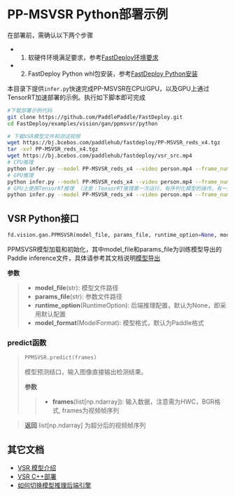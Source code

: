 # PP-MSVSR Python部署示例

在部署前，需确认以下两个步骤

- 1. 软硬件环境满足要求，参考[FastDeploy环境要求](../../../../../docs/cn/build_and_install/download_prebuilt_libraries.md)  
- 2. FastDeploy Python whl包安装，参考[FastDeploy Python安装](../../../../../docs/cn/build_and_install/download_prebuilt_libraries.md)

本目录下提供`infer.py`快速完成PP-MSVSR在CPU/GPU，以及GPU上通过TensorRT加速部署的示例。执行如下脚本即可完成

```bash
#下载部署示例代码
git clone https://github.com/PaddlePaddle/FastDeploy.git
cd FastDeploy/examples/vision/gan/ppmsvsr/python

# 下载VSR模型文件和测试视频
wget https://bj.bcebos.com/paddlehub/fastdeploy/PP-MSVSR_reds_x4.tgz
tar -xvf PP-MSVSR_reds_x4.tgz
wget https://bj.bcebos.com/paddlehub/fastdeploy/vsr_src.mp4
# CPU推理
python infer.py --model PP-MSVSR_reds_x4 --video person.mp4 --frame_num 2 --device cpu
# GPU推理
python infer.py --model PP-MSVSR_reds_x4 --video person.mp4 --frame_num 2 --device gpu
# GPU上使用TensorRT推理 （注意：TensorRT推理第一次运行，有序列化模型的操作，有一定耗时，需要耐心等待）
python infer.py --model PP-MSVSR_reds_x4 --video person.mp4 --frame_num 2 --device gpu --use_trt True
```

## VSR Python接口

```python
fd.vision.gan.PPMSVSR(model_file, params_file, runtime_option=None, model_format=ModelFormat.PADDLE)
```

PPMSVSR模型加载和初始化，其中model_file和params_file为训练模型导出的Paddle inference文件，具体请参考其文档说明[模型导出](https://github.com/PaddlePaddle/PaddleGAN/blob/develop/docs/zh_CN/tutorials/video_super_resolution.md)

**参数**

> * **model_file**(str): 模型文件路径
> * **params_file**(str): 参数文件路径
> * **runtime_option**(RuntimeOption): 后端推理配置，默认为None，即采用默认配置
> * **model_format**(ModelFormat): 模型格式，默认为Paddle格式

### predict函数

> ```python
> PPMSVSR.predict(frames)
> ```
>
> 模型预测结口，输入图像直接输出检测结果。
>
> **参数**
>
> > * **frames**(list[np.ndarray]): 输入数据，注意需为HWC，BGR格式, frames为视频帧序列

> **返回** list[np.ndarray] 为超分后的视频帧序列


## 其它文档

- [VSR 模型介绍](..)
- [VSR C++部署](../cpp)
- [如何切换模型推理后端引擎](../../../../../docs/cn/faq/how_to_change_backend.md)

